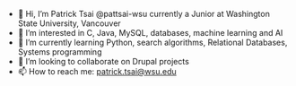 - 👋 Hi, I’m Patrick Tsai @pattsai-wsu currently a Junior at Washington State University, Vancouver
- 👀 I’m interested in C, Java, MySQL, databases, machine learning and AI
- 🌱 I’m currently learning Python, search algorithms, Relational Databases, Systems programming
- 💞️ I’m looking to collaborate on Drupal projects
- 📫 How to reach me: patrick.tsai@wsu.edu

<!---
pattsai-wsu/pattsai-wsu is a ✨ special ✨ repository because its `README.md` (this file) appears on your GitHub profile.
You can click the Preview link to take a look at your changes.
--->
